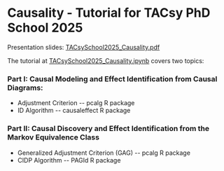 # Causality - Tutorial for TACsy PhD School 2025

Presentation slides: [TACsySchool2025_Causality.pdf](https://github.com/adele/Causality-Tutorial/blob/main/Nordic%20ProbAI%202024/202406_ProbAI_causality.pdf)

The tutorial at [TACsySchool2025_Causality.ipynb](https://colab.research.google.com/github/adele/Causality-Tutorial/blob/main/TACsy%20PhD%20School%202025%20-%20Leipzig/CausalityTutorial.ipynb)  covers two topics:

### Part I: Causal Modeling and Effect Identification from Causal Diagrams:

-   Adjustment Criterion -- pcalg R package
-   ID Algorithm -- causaleffect R package

### Part II: Causal Discovery and Effect Identification from the Markov Equivalence Class

-   Generalized Adjustment Criterion (GAG) -- pcalg R package
-   CIDP Algorithm -- PAGId R package
